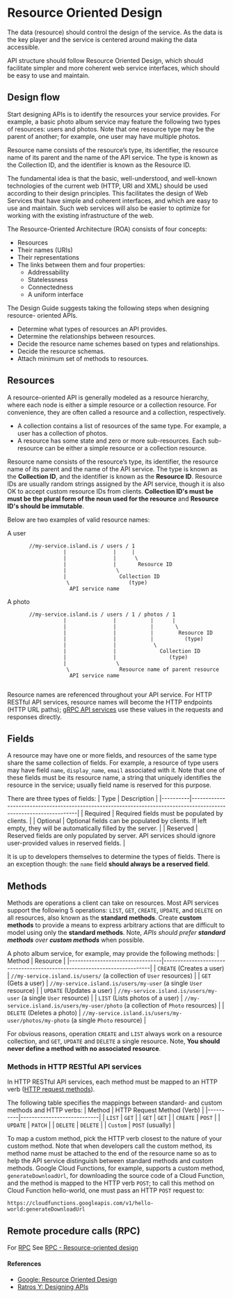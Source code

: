 # Resource Oriented Design

The data (resource) should control the design of the service. As the data is 
the key player and the service is centered around making the data accessible.

API structure should follow Resource Oriented Design, which should facilitate 
simpler and more coherent web service interfaces, which should be easy to use
and maintain.


## Design flow

Start designing APIs is to identify the resources your service provides. For example, 
a basic photo album service may feature the following two types of resources: 
users and photos. Note that one resource type may be the parent of another; 
for example, one user may have multiple photos.

Resource name consists of the resource’s type, its identifier, the resource name 
of its parent and the name of the API service. The type is known as 
the Collection ID, and the identifier is known as the Resource ID.

The fundamental idea is that the basic, well-understood, and well-known technologies 
of the current web (HTTP, URI and XML) should be used according to their design
principles. This facilitates the design of Web Services that have simple and 
coherent interfaces, and which are easy to use and maintain. Such web services 
will also be easier to optimize for working with the existing infrastructure of 
the web.

The Resource-Oriented Architecture (ROA) consists of four concepts:

 - Resources
 - Their names (URIs)
 - Their representations
 - The links between them and four properties:
   - Addressability
   - Statelessness
   - Connectedness
   - A uniform interface



The Design Guide suggests taking the following steps when designing resource- 
oriented APIs.

  - Determine what types of resources an API provides.
  - Determine the relationships between resources.
  - Decide the resource name schemes based on types and relationships.
  - Decide the resource schemas.
  - Attach minimum set of methods to resources.

## Resources
A resource-oriented API is generally modeled as a resource hierarchy, where 
each node is either a simple resource or a collection resource. For convenience, 
they are often called a resource and a collection, respectively.

  - A collection contains a list of resources of the same type. For example, 
    a user has a collection of photos.
  - A resource has some state and zero or more sub-resources. Each sub-resource 
    can be either a simple resource or a collection resource.

Resource name consists of the resource’s type, its identifier, the resource name of
its parent and the name of the API service. The type is known as the **Collection ID**, 
and the identifier is known as the **Resource ID**. Resource IDs are usually random 
strings assigned by the API service, though it is also OK to accept custom 
resource IDs from clients. **Collection ID's must be must be the plural form of 
the noun used for the resource** and **Resource ID's should be immutable**.

Below are two examples of valid resource names:

A user
```
       //my-service.island.is / users / 1
                  |               |     |
                  |               |      \
                  |               |       Resource ID
                  |                \  
                  |                 Collection ID 
                   \                   (type)
                    API service name
```

A photo
```
       //my-service.island.is / users / 1 / photos / 1
                  |               |           |      |
                  |               |           |       \
                  |               |           |        Resource ID 
                  |               |           |          (type)   
                  |               |            \  
                  |               |              Collection ID
                  |               |                 (type)
                  |                \     
                   \                Resource name of parent resource
                    API service name
       
```

Resource names are referenced throughout your API service. For HTTP RESTful API services, 
resource names will become the HTTP endpoints (HTTP URL paths); 
[gRPC API services](https://grpc.io/docs/what-is-grpc/) use these values in the requests 
and responses directly.

## Fields
A resource may have one or more fields, and resources of the same type share the same 
collection of fields. For example, a resource of type users may have field `name`, 
`display_name`, `email` associated with it. Note that one of these fields must be its
resource name, a string that uniquely identifies the resource in the service; usually 
field name is reserved for this purpose.

There are three types of fields:
| Type     | Description                                                                                                       |
|----------|-------------------------------------------------------------------------------------------------------------------|
| Required | Required fields must be populated by clients.                                                                     |
| Optional | Optional fields can be populated by clients. If left empty, they will be automatically filled by the server.      |
| Reserved | Reserved fields are only populated by server. API services should ignore user-provided values in reserved fields. |

It is up to developers themselves to determine the types of fields. There is an exception though: the `name` field 
**should always be a reserved field**.


## Methods
Methods are operations a client can take on resources. Most API services support the 
following 5 operations: `LIST`, `GET`, `CREATE`, `UPDATE`, and `DELETE` on all resources, 
also known as the **standard methods**. Create **custom methods** to provide a means to 
express arbitrary actions that are difficult to model using only the **standard methods**. 
Note, _APIs should prefer **standard methods** over **custom methods**_ when possible.


A photo album service, for example, may provide the following methods:
| Method                          | Resource                                                                |
|---------------------------------|-------------------------------------------------------------------------|
| `CREATE` (Creates a user)       | `//my-service.island.is/users/` (a collection of `User` resources)                 |
| `GET` (Gets a user)             | `//my-service.island.is/users/my-user` (a single `User` resource)                  |
| `UPDATE` (Updates a user)       | `//my-service.island.is/users/my-user` (a single `User` resource)                  |
| `LIST` (Lists photos of a user) | `//my-service.island.is/users/my-user/photo` (a collection of `Photo` resources)   |
| `DELETE` (Deletes a photo)      | `//my-service.island.is/users/my-user/photos/my-photo` (a single `Photo` resource) |


For obvious reasons, operation `CREATE` and `LIST` always work on a resource collection, 
and `GET`, `UPDATE` and `DELETE` a single resource. Note, **You should never define a
 method with no associated resource**.

### Methods in HTTP RESTful API services
In HTTP RESTful API services, each method must be mapped to an HTTP verb 
([HTTP request methods](https://developer.mozilla.org/en-US/docs/Web/HTTP/Methods)). 

The following table specifies the mappings between standard- and custom methods and HTTP verbs:
| Method   | HTTP Request Method (Verb) |
|----------|----------------------------|
| `LIST`   | `GET`                      |
| `GET`    | `GET`                      |
| `CREATE` | `POST`                     |
| `UPDATE` | `PATCH`                    |
| `DELETE` | `DELETE`                   |
| `Custom` | `POST` (usually)           |

To map a custom method, pick the HTTP verb closest to the nature of your custom method. Note that when developers call the custom method, its method name must be attached to the end of the resource name so as to help the API service distinguish between standard methods and custom methods. Google Cloud Functions, for example, supports a custom method, `generateDownloadUrl`, for downloading the source code of a Cloud Function, and the method is mapped to the HTTP verb `POST`; to call this method on Cloud Function hello-world, one must pass an HTTP `POST` request to:
```
https://cloudfunctions.googleapis.com/v1/hello-world:generateDownloadUrl
```


## Remote procedure calls (RPC)
For [RPC](https://en.wikipedia.org/wiki/Remote_procedure_call) See 
[RPC - Resource-oriented design](./rpc-resource-oriented-design.md)

#### References
- [Google: Resource Oriented Design](https://cloud.google.com/apis/design/resources)
- [Ratros Y: Designing APIs](https://medium.com/@ratrosy/designing-apis-4eed43409f93)



